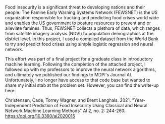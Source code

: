 Food insecurity is a significant threat to developing nations and their people. The Famine Early Warning Systems Network (FEWSNET) is the US organization responsible for tracking and predicting food crises world wide and enables the US government to posture resources to prevent and or alleviate famines. Thus, FEWSNET collects a plethora of data, which ranges from satellite imagery analysis (NDVI) to population demographics at the district level. In this project, I used a compiled dataset from the World Bank to try and predict food crises using simple logistic regression and neural network.

This effort was part of a final project for a graduate class in introductory machine learning. Following the completion of the attached project, I followed up with my professors to improve the neural network algorithms, and ultimately we published our findings to MDPI's Journal AI. Unfortunately, I no longer have access to that code base but wanted to share my initial stab at the problem set.  However, you can find the write-up here:

Christensen, Cade, Torrey Wagner, and Brent Langhals. 2021. "Year-Independent Prediction of Food Insecurity Using Classical and Neural Network Machine Learning Methods" AI 2, no. 2: 244-260. https://doi.org/10.3390/ai2020015
